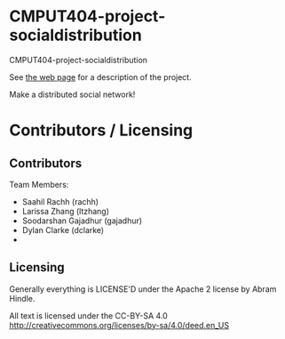 CMPUT404-project-socialdistribution
===================================

CMPUT404-project-socialdistribution

See [the web page](https://uofa-cmput404.github.io/general/project.html) for a description of the project.

Make a distributed social network!


Contributors / Licensing
========================

## Contributors
Team Members:
- Saahil Rachh (rachh)
- Larissa Zhang (ltzhang)
- Soodarshan Gajadhur (gajadhur)
- Dylan Clarke (dclarke)
- 

## Licensing
Generally everything is LICENSE'D under the Apache 2 license by Abram Hindle.

All text is licensed under the CC-BY-SA 4.0 http://creativecommons.org/licenses/by-sa/4.0/deed.en_US
